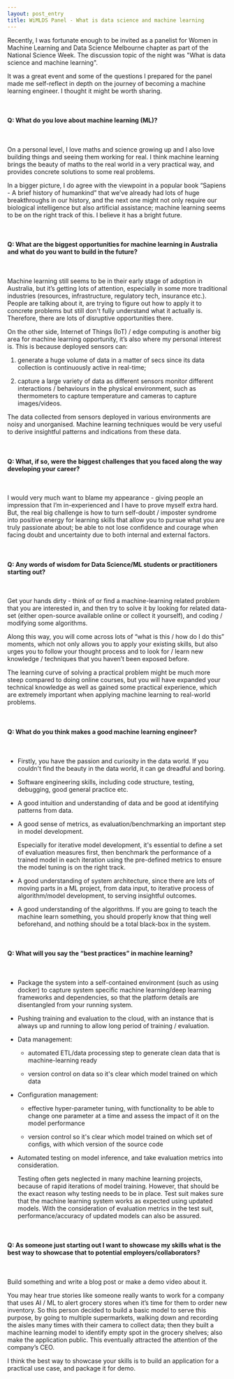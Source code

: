```yaml
---
layout: post_entry
title: WiMLDS Panel - What is data science and machine learning
---
```


Recently, I was fortunate enough to be invited as a panelist for Women in Machine Learning and Data Science Melbourne chapter as part of the National Science Week. The discussion topic of the night was "What is data science and machine learning".

It was a great event and some of the questions I prepared for the panel made me self-reflect in depth on the journey of becoming a machine learning engineer. I thought it might be worth sharing. 

<br>

#### Q: What do you love about machine learning (ML)?

<br>

On a personal level, I love maths and science growing up and I also love building things and seeing them working for real. I think machine learning brings the beauty of maths to the real world in a very practical way, and provides concrete solutions to some real problems.

In a bigger picture, I do agree with the viewpoint in a popular book “Sapiens - A brief history of humankind” that we’ve already had lots of huge breakthroughs in our history, and the next one might not only require our biological intelligence but also artificial assistance; machine learning seems to be on the right track of this. I believe it has a bright future.

<br>

#### Q: What are the biggest opportunities for machine learning in Australia and what do you want to build in the future?

<br>

Machine learning still seems to be in their early stage of adoption in Australia, but it’s getting lots of attention, especially in some more traditional industries (resources, infrastructure, regulatory tech, insurance etc.). People are talking about it, are trying to figure out how to apply it to concrete problems but still don't fully understand what it actually is. Therefore, there are lots of disruptive opportunities there.

On the other side, Internet of Things (IoT) / edge computing is another big area for machine learning opportunity, it’s also where my personal interest is. This is because deployed sensors can:
 
 1. generate a huge volume of data in a matter of secs since its data collection is continuously active in real-time;
 
 2. capture a large variety of data as different sensors monitor different interactions / behaviours in the physical environment, such as thermometers to capture temperature and cameras to capture images/videos.
 
The data collected from sensors deployed in various environments are noisy and unorganised. Machine learning techniques would be very useful to derive insightful patterns and indications from these data.

<br>

#### Q: What, if so, were the biggest challenges that you faced along the way developing your career? 

<br>

I would very much want to blame my appearance - giving people an impression that I’m in-experienced and I have to prove myself extra hard. But, the real big challenge is how to turn self-doubt / imposter syndrome into positive energy for learning skills that allow you to pursue what you are truly passionate about; be able to not lose confidence and courage when facing doubt and uncertainty due to both internal and external factors.

<br>

#### Q: Any words of wisdom for Data Science/ML students or practitioners starting out?

<br>

Get your hands dirty - think of or find a machine-learning related problem that you are interested in, and then try to solve it by looking for related data-set (either open-source available online or collect it yourself), and coding / modifying some algorithms.

Along this way, you will come across lots of “what is this / how do I do this” moments, which not only allows you to apply your existing skills, but also urges you to follow your thought process and to look for / learn new knowledge / techniques that you haven’t been exposed before.

The learning curve of solving a practical problem might be much more steep compared to doing online courses, but you will have expanded your technical knowledge as well as gained some practical experience, which are extremely important when applying machine learning to real-world problems.

<br>

#### Q: What do you think makes a good machine learning engineer?

<br>

+ Firstly, you have the passion and curiosity in the data world. If you couldn't find the beauty in the data world, it can ge dreadful and boring.

+ Software engineering skills, including code structure, testing, debugging, good general practice etc.

+ A good intuition and understanding of data and be good at identifying patterns from data.

+ A good sense of metrics, as evaluation/benchmarking an important step in model development. 
    
    Especially for iterative model development, it's essential to define a set of evaluation measures first, then benchmark the performance of a trained model in each iteration using the pre-defined metrics to ensure the model tuning is on the right track.

+ A good understanding of system architecture, since there are lots of moving parts in a ML project, from data input, to iterative process of algorithm/model development, to serving insightful outcomes.

+ A good understanding of the algorithms. If you are going to teach the machine learn something, you should properly know that thing well beforehand, and nothing should be a total black-box in the system.

<br>

#### Q: What will you say the “best practices” in machine learning?

<br>

+ Package the system into a self-contained environment (such as using docker) to capture system specific machine learning/deep learning frameworks and dependencies, so that the platform details are disentangled from your running system.

+ Pushing training and evaluation to the cloud, with an instance that is always up and running to allow long period of training / evaluation.

+ Data management: 

    + automated ETL/data processing step to generate clean data that is machine-learning ready
    
    + version control on data so it's clear which model trained on which data

+ Configuration management: 

    + effective hyper-parameter tuning, with functionality to be able to change one parameter at a time and assess the impact of it on the model performance 
    
    + version control so it's clear which model trained on which set of configs, with which version of the source code

+ Automated testing on model inference, and take evaluation metrics into consideration.

    Testing often gets neglected in many machine learning projects, because of rapid iterations of model training. However, that should be the exact reason why testing needs to be in place. Test suit makes sure that the machine learning system works as expected using updated models. With the consideration of evaluation metrics in the test suit, performance/accuracy of updated models can also be assured.

<br>

#### Q: As someone just starting out I want to showcase my skills what is the best way to showcase that to potential employers/collaborators?

<br>

Build something and write a blog post or make a demo video about it. 

You may hear true stories like someone really wants to work for a company that uses AI / ML to alert grocery stores when it’s time for them to order new inventory. So this person decided to build a basic model to serve this purpose, by going to multiple supermarkets, walking down and recording the aisles many times with their camera to collect data; then they built a machine learning model to identify empty spot in the grocery shelves; also make the application public. This eventually attracted the attention of the company’s CEO.

I think the best way to showcase your skills is to build an application for a practical use case, and package it for demo.
